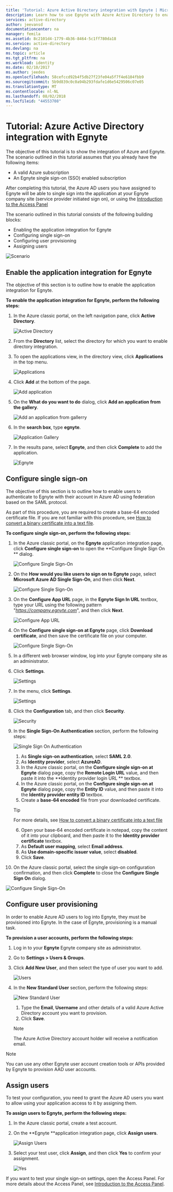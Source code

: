 ```yaml
---
title: 'Tutorial: Azure Active Directory integration with Egnyte | Microsoft Docs'
description: Learn how to use Egnyte with Azure Active Directory to enable single sign-on, automated provisioning, and more!
services: active-directory
author: jeevansd
documentationcenter: na
manager: femila
ms.assetid: 8c2101d4-1779-4b36-8464-5c1ff780da18
ms.service: active-directory
ms.devlang: na
ms.topic: article
ms.tgt_pltfrm: na
ms.workload: identity
ms.date: 02/10/2017
ms.author: jeedes
ms.openlocfilehash: 58cefccd92b4f5db27f23fe04a5f7f4e6104fbb9
ms.sourcegitcommit: 5b9d839c0c0a94b293fdafe1d6e5429506c07e05
ms.translationtype: MT
ms.contentlocale: nl-NL
ms.lasthandoff: 08/02/2018
ms.locfileid: "44553708"
---
```

# <a name="tutorial-azure-active-directory-integration-with-egnyte"></a>Tutorial: Azure Active Directory integration with Egnyte
The objective of this tutorial is to show the integration of Azure and Egnyte.  
The scenario outlined in this tutorial assumes that you already have the following items:

* A valid Azure subscription
* An Egnyte single sign-on (SSO) enabled subscription

After completing this tutorial, the Azure AD users you have assigned to Egnyte will be able to single sign into the application at your Egnyte company site (service provider initiated sign on), or using the [Introduction to the Access Panel](active-directory-saas-access-panel-introduction.md)

The scenario outlined in this tutorial consists of the following building blocks:

* Enabling the application integration for Egnyte
* Configuring single sign-on
* Configuring user provisioning
* Assigning users

![Scenario](https://docstestmedia1.blob.core.windows.net/azure-media/articles/active-directory/media/active-directory-saas-egnyte-tutorial/IC787812.png "Scenario")

## <a name="enable-the-application-integration-for-egnyte"></a>Enable the application integration for Egnyte
The objective of this section is to outline how to enable the application integration for Egnyte.

**To enable the application integration for Egnyte, perform the following steps:**

1. In the Azure classic portal, on the left navigation pane, click **Active Directory**.
   
   ![Active Directory](https://docstestmedia1.blob.core.windows.net/azure-media/articles/active-directory/media/active-directory-saas-egnyte-tutorial/IC700993.png "Active Directory")
2. From the **Directory** list, select the directory for which you want to enable directory integration.
3. To open the applications view, in the directory view, click **Applications** in the top menu.
   
   ![Applications](https://docstestmedia1.blob.core.windows.net/azure-media/articles/active-directory/media/active-directory-saas-egnyte-tutorial/IC700994.png "Applications")
4. Click **Add** at the bottom of the page.
   
   ![Add application](https://docstestmedia1.blob.core.windows.net/azure-media/articles/active-directory/media/active-directory-saas-egnyte-tutorial/IC749321.png "Add application")
5. On the **What do you want to do** dialog, click **Add an application from the gallery**.
   
   ![Add an application from gallerry](https://docstestmedia1.blob.core.windows.net/azure-media/articles/active-directory/media/active-directory-saas-egnyte-tutorial/IC749322.png "Add an application from gallerry")
6. In the **search box**, type **egnyte**.
   
   ![Application Gallery](https://docstestmedia1.blob.core.windows.net/azure-media/articles/active-directory/media/active-directory-saas-egnyte-tutorial/IC787813.png "Application Gallery")
7. In the results pane, select **Egnyte**, and then click **Complete** to add the application.
   
   ![Egnyte](https://docstestmedia1.blob.core.windows.net/azure-media/articles/active-directory/media/active-directory-saas-egnyte-tutorial/IC787814.png "Egnyte")
   
## <a name="configure-single-sign-on"></a>Configure single sign-on

The objective of this section is to outline how to enable users to authenticate to Egnyte with their account in Azure AD using federation based on the SAML protocol.  

As part of this procedure, you are required to create a base-64 encoded certificate file. If you are not familiar with this procedure, see [How to convert a binary certificate into a text file](http://youtu.be/PlgrzUZ-Y1o).

**To configure single sign-on, perform the following steps:**

1. In the Azure classic portal, on the **Egnyte** application integration page, click **Configure single sign-on** to open the **Configure Single Sign On ** dialog.
   
   ![Configure Single Sign-On](https://docstestmedia1.blob.core.windows.net/azure-media/articles/active-directory/media/active-directory-saas-egnyte-tutorial/IC787815.png "Configure Single Sign-On")
2. On the **How would you like users to sign on to Egnyte** page, select **Microsoft Azure AD Single Sign-On**, and then click **Next**.
   
   ![Configure Single Sign-On](https://docstestmedia1.blob.core.windows.net/azure-media/articles/active-directory/media/active-directory-saas-egnyte-tutorial/IC787816.png "Configure Single Sign-On")
3. On the **Configure App URL** page, in the **Egnyte Sign In URL** textbox, type your URL using the following pattern "*https://company.egnyte.com*", and then click **Next**.
   
   ![Configure App URL](https://docstestmedia1.blob.core.windows.net/azure-media/articles/active-directory/media/active-directory-saas-egnyte-tutorial/IC787817.png "Configure App URL")
4. On the **Configure single sign-on at Egnyte** page, click **Download certificate**, and then save the certificate file on your computer.
   
   ![Configure Single Sign-On](https://docstestmedia1.blob.core.windows.net/azure-media/articles/active-directory/media/active-directory-saas-egnyte-tutorial/IC787818.png "Configure Single Sign-On")
5. In a different web browser window, log into your Egnyte company site as an administrator.
6. Click **Settings**.
   
   ![Settings](https://docstestmedia1.blob.core.windows.net/azure-media/articles/active-directory/media/active-directory-saas-egnyte-tutorial/IC787819.png "Settings")
7. In the menu, click **Settings**.
   
   ![Settings](https://docstestmedia1.blob.core.windows.net/azure-media/articles/active-directory/media/active-directory-saas-egnyte-tutorial/IC787820.png "Settings")
8. Click the **Configuration** tab, and then click **Security**.
   
   ![Security](https://docstestmedia1.blob.core.windows.net/azure-media/articles/active-directory/media/active-directory-saas-egnyte-tutorial/IC787821.png "Security")
9. In the **Single Sign-On Authentication** section, perform the following steps:
   
   ![Single Sign On Authentication](https://docstestmedia1.blob.core.windows.net/azure-media/articles/active-directory/media/active-directory-saas-egnyte-tutorial/IC787822.png "Single Sign On Authentication")   
   1. As **Single sign-on authentication**, select **SAML 2.0**.
   2. As **Identity provider**, select **AzureAD**.
   3. In the Azure classic portal, on the **Configure single sign-on at Egnyte** dialog page, copy the **Remote Login URL** value, and then paste it into the **Identity provider login URL ** textbox.
   4. In the Azure classic portal, on the **Configure single sign-on at Egnyte** dialog page, copy the **Entity ID** value, and then paste it into the **Identity provider entity ID** textbox.
   5. Create a **base-64 encoded** file from your downloaded certificate.  
     >[!TIP]
     >For more details, see [How to convert a binary certificate into a text file](http://youtu.be/PlgrzUZ-Y1o)
      > 
   6. Open your base-64 encoded certificate in notepad, copy the content of it into your clipboard, and then paste it to the **Identity provider certificate** textbox.
   7. As **Default user mapping**, select **Email address**.
   8. As **Use domain-specific issuer value**, select **disabled**.
   9. Click **Save**.
10. On the Azure classic portal, select the single sign-on configuration confirmation, and then click **Complete** to close the **Configure Single Sign On** dialog.
    
   ![Configure Single Sign-On](https://docstestmedia1.blob.core.windows.net/azure-media/articles/active-directory/media/active-directory-saas-egnyte-tutorial/IC787823.png "Configure Single Sign-On")
    
## <a name="configure-user-provisioning"></a>Configure user provisioning

In order to enable Azure AD users to log into Egnyte, they must be provisioned into Egnyte. In the case of Egnyte, provisioning is a manual task.

**To provision a user accounts, perform the following steps:**

1. Log in to your **Egnyte** Egnyte company site as administrator.
2. Go to **Settings \> Users & Groups**.
3. Click **Add New User**, and then select the type of user you want to add.
   
   ![Users](https://docstestmedia1.blob.core.windows.net/azure-media/articles/active-directory/media/active-directory-saas-egnyte-tutorial/IC787824.png "Users")
4. In the **New Standard User** section, perform the following steps:
   
   ![New Standard User](https://docstestmedia1.blob.core.windows.net/azure-media/articles/active-directory/media/active-directory-saas-egnyte-tutorial/IC787825.png "New Standard User")   
   1. Type the **Email**, **Username** and other details of a valid Azure Active Directory account you want to provision.
   2. Click **Save**.
    >[!NOTE]
    >The Azure Active Directory account holder will receive a notification email.
    >

>[!NOTE]
>You can use any other Egnyte user account creation tools or APIs provided by Egnyte to provision AAD user accounts.
> 

## <a name="assign-users"></a>Assign users
To test your configuration, you need to grant the Azure AD users you want to allow using your application access to it by assigning them.

**To assign users to Egnyte, perform the following steps:**

1. In the Azure classic portal, create a test account.
2. On the **Egnyte **application integration page, click **Assign users**.
   
   ![Assign Users](https://docstestmedia1.blob.core.windows.net/azure-media/articles/active-directory/media/active-directory-saas-egnyte-tutorial/IC787826.png "Assign Users")
3. Select your test user, click **Assign**, and then click **Yes** to confirm your assignment.
   
   ![Yes](https://docstestmedia1.blob.core.windows.net/azure-media/articles/active-directory/media/active-directory-saas-egnyte-tutorial/IC767830.png "Yes")

If you want to test your single sign-on settings, open the Access Panel. For more details about the Access Panel, see [Introduction to the Access Panel](active-directory-saas-access-panel-introduction.md).






















